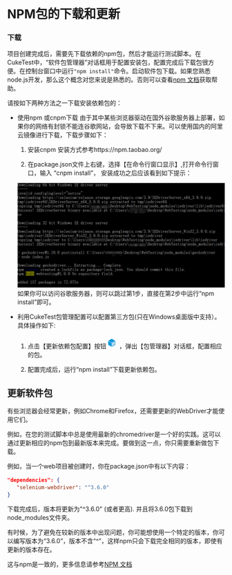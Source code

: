 # NPM包的下载和更新

### 下载

项目创建完成后，需要先下载依赖的npm包，然后才能运行测试脚本。在CukeTest中，“软件包管理器”对话框用于配置安装包，配置完成后下载包很方便。在控制台窗口中运行`"npm install"`命令。启动软件包下载。如果您熟悉node.js开发，那么这个概念对您来说是熟悉的。否则可以查看[npm 文档](https://docs.npmjs.com/)获取帮助。

请按如下两种方法之一下载安装依赖包的：

- 使用npm 或cnpm下载
由于其中某些浏览器驱动在国外谷歌服务器上部署，如果你的网络有封锁不能连谷歌网站，会导致下载不下来。可以使用国内的阿里云镜像进行下载，下载步骤如下：

  1.	安装cnpm 安装方式参考https://npm.taobao.org/
  
  2.	在package.json文件上右键，选择【在命令行窗口显示】,打开命令行窗口，输入 “cnpm install”， 安装成功之后应该看到如下提示：

  ![image](assets/3_npm_install.png)
  如果你可以访问谷歌服务器，则可以跳过第1步，直接在第2步中运行“npm install”即可。

- 利用CukeTest包管理配置可以配置第三方包(只在Windows桌面版中支持）。具体操作如下:

  1. 点击【更新依赖包配置】按钮![image](assets/2_package_config_button.png) ，弹出【包管理器】对话框，配置相应的包。
  
  2. 配置完成后，运行“npm install”下载更新依赖包。


## 更新软件包
有些浏览器会经常更新，例如Chrome和Firefox，还需要更新的WebDriver才能使用它们。

例如，在您的测试脚本中总是使用最新的chromedriver是一个好的实践。这可以通过更新相应的npm包到最新版本来完成。要做到这一点，你只需要重新做包下载。 

例如，当一个web项目被创建时，你在package.json中有以下内容：

   ```json
   "dependencies": {
      "selenium-webdriver": "^3.6.0"
   }
   ```

下载完成后，版本将更新为"^3.6.0" (或者更高). 并且将3.6.0包下载到node_modules文件夹。

有时候，为了避免在较新的版本中出现问题，你可能想使用一个特定的版本，你可以编写版本为“3.6.0”，版本不含“^”，这样npm只会下载完全相同的版本，即使有更新的版本存在。

这与npm是一致的，更多信息请参考[NPM 文档](https://docs.npmjs.com/getting-started/using-a-package.json)



